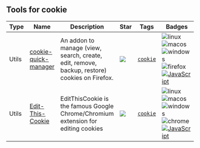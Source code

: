 
## Tools for cookie

| Type | Name | Description | Star | Tags | Badges |
| --- | --- | --- | --- | --- | --- |
|Utils|[cookie-quick-manager](https://github.com/ysard/cookie-quick-manager)|An addon to manage (view, search, create, edit, remove, backup, restore) cookies on Firefox.|![](https://img.shields.io/github/stars/ysard/cookie-quick-manager?label=%20)|[`cookie`](/categorize/tags/cookie.md)|![linux](/images/linux.png)![macos](/images/apple.png)![windows](/images/windows.png)![firefox](/images/firefox.png)[![JavaScript](/images/javascript.png)](/categorize/langs/JavaScript.md)|
|Utils|[Edit-This-Cookie](https://github.com/ETCExtensions/Edit-This-Cookie)|EditThisCookie is the famous Google Chrome/Chromium extension for editing cookies|![](https://img.shields.io/github/stars/ETCExtensions/Edit-This-Cookie?label=%20)|[`cookie`](/categorize/tags/cookie.md)|![linux](/images/linux.png)![macos](/images/apple.png)![windows](/images/windows.png)![chrome](/images/chrome.png)[![JavaScript](/images/javascript.png)](/categorize/langs/JavaScript.md)|

